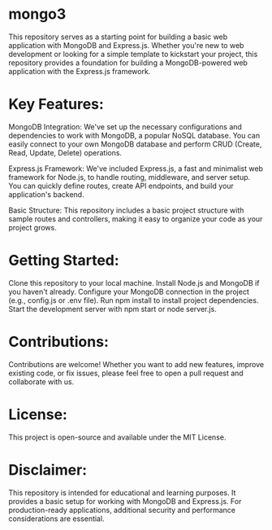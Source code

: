 # mongo3
This repository serves as a starting point for building a basic web application with MongoDB and Express.js. Whether you're new to web development or looking for a simple template to kickstart your project, this repository provides a foundation for building a MongoDB-powered web application with the Express.js framework.

# Key Features:

MongoDB Integration: We've set up the necessary configurations and dependencies to work with MongoDB, a popular NoSQL database. You can easily connect to your own MongoDB database and perform CRUD (Create, Read, Update, Delete) operations.

Express.js Framework: We've included Express.js, a fast and minimalist web framework for Node.js, to handle routing, middleware, and server setup. You can quickly define routes, create API endpoints, and build your application's backend.

Basic Structure: This repository includes a basic project structure with sample routes and controllers, making it easy to organize your code as your project grows.

# Getting Started:
Clone this repository to your local machine.
Install Node.js and MongoDB if you haven't already.
Configure your MongoDB connection in the project (e.g., config.js or .env file).
Run npm install to install project dependencies.
Start the development server with npm start or node server.js.

# Contributions:                                                                                                
Contributions are welcome! Whether you want to add new features, improve existing code, or fix issues, please feel free to open a pull request and collaborate with us.

# License:
This project is open-source and available under the MIT License.

# Disclaimer:
This repository is intended for educational and learning purposes. It provides a basic setup for working with MongoDB and Express.js. For production-ready applications, additional security and performance considerations are essential.
